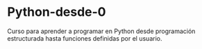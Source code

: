 # Python-desde-0
Curso para aprender a programar en Python desde programación estructurada hasta funciones definidas por el usuario.
